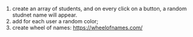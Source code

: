 1) create an array of students, and on every click on a button, a random studnet name will appear.
2) add for each user a random color;
3) create wheel of names: https://wheelofnames.com/